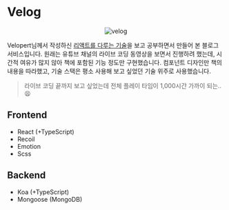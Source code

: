 # Velog

<p align="center">
  <img src="https://user-images.githubusercontent.com/42988225/193480030-8c8189d5-fdd9-44b6-a99e-948f3729ec55.jpg" alt="velog">
</p>

Velopert님께서 작성하신 [리액트를 다루는 기술][yes24]을 보고 공부하면서 만들어 본 블로그 서비스입니다. 원래는 유튜브 채널의 라이브 코딩 동영상을 보면서 진행하려 했는데, 시간적 여유가 많지 않아 책에 포함된 기능 정도만 구현했습니다. 컴포넌트 디자인만 책의 내용을 따라했고, 기술 스택은 평소 사용해 보고 싶었던 기술 위주로 사용했습니다.

> 라이브 코딩 끝까지 보고 싶었는데 전체 플레이 타임이 1,000시간 가까이 되는.. 😫

## Frontend

- React (+TypeScript)
- Recoil
- Emotion
- Scss

## Backend

- Koa (+TypeScript)
- Mongoose (MongoDB)

[yes24]: http://www.yes24.com/Product/Goods/78233628
[mail]: mailto:nohack-@naver.com
